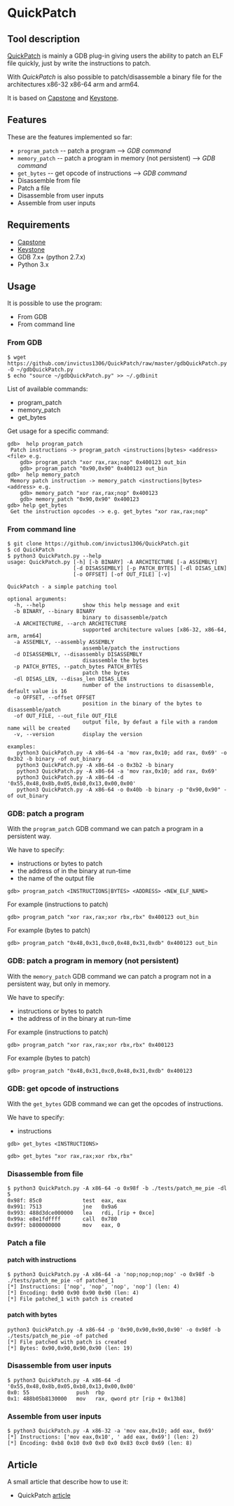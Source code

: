 # QuickPatch

## Tool description
[QuickPatch](https://github.com/invictus1306/QuickPatch) is mainly a GDB plug-in giving users the ability to patch an ELF file quickly, just by write the instructions to patch.

With *QuickPatch* is also possible to patch/disassemble a binary file for the architectures x86-32 x86-64 arm and arm64.   

It is based on [Capstone](https://www.capstone-engine.org/) and [Keystone](http://www.keystone-engine.org/).

## Features
These are the features implemented so far:
* `program_patch` -- patch a program --> *GDB command*
* `memory_patch` -- patch a program in memory (not persistent) --> *GDB command*
* `get_bytes` -- get opcode of instructions --> *GDB command*
* Disassemble from file
* Patch a file
* Disassemble from user inputs
* Assemble from user inputs

## Requirements
* [Capstone](https://www.capstone-engine.org/)
* [Keystone](http://www.keystone-engine.org/)
* GDB 7.x+ (python 2.7.x)
* Python 3.x

## Usage
It is possible to use the program:
* From GDB
* From command line

### From GDB
```
$ wget https://github.com/invictus1306/QuickPatch/raw/master/gdbQuickPatch.py -O ~/gdbQuickPatch.py
$ echo "source ~/gdbQuickPatch.py" >> ~/.gdbinit
```

List of available commands:
* program_patch
* memory_patch
* get_bytes

Get usage for a specific command:
```
gdb>  help program_patch
 Patch instructions -> program_patch <instructions|bytes> <address> <file> e.g.
    gdb> program_patch "xor rax,rax;nop" 0x400123 out_bin
    gdb> program_patch "0x90,0x90" 0x400123 out_bin
gdb>  help memory_patch
 Memory patch instruction -> memory_patch <instructions|bytes> <address> e.g.
    gdb> memory_patch "xor rax,rax;nop" 0x400123
    gdb> memory_patch "0x90,0x90" 0x400123
gdb> help get_bytes
 Get the instruction opcodes -> e.g. get_bytes "xor rax,rax;nop"
```

### From command line
```
$ git clone https://github.com/invictus1306/QuickPatch.git
$ cd QuickPatch
$ python3 QuickPatch.py --help
usage: QuickPatch.py [-h] [-b BINARY] -A ARCHITECTURE [-a ASSEMBLY]
                     [-d DISASSEMBLY] [-p PATCH_BYTES] [-dl DISAS_LEN]
                     [-o OFFSET] [-of OUT_FILE] [-v]

QuickPatch - a simple patching tool

optional arguments:
  -h, --help            show this help message and exit
  -b BINARY, --binary BINARY
                        binary to disassemble/patch
  -A ARCHITECTURE, --arch ARCHITECTURE
                        supported architecture values [x86-32, x86-64, arm, arm64]
  -a ASSEMBLY, --assembly ASSEMBLY
                        assemble/patch the instructions
  -d DISASSEMBLY, --disassembly DISASSEMBLY
                        disassemble the bytes
  -p PATCH_BYTES, --patch_bytes PATCH_BYTES
                        patch the bytes
  -dl DISAS_LEN, --disas_len DISAS_LEN
                        number of the instructions to disassemble, default value is 16
  -o OFFSET, --offset OFFSET
                        position in the binary of the bytes to disassemble/patch
  -of OUT_FILE, --out_file OUT_FILE
                        output file, by defaut a file with a random name will be created
  -v, --version         display the version

examples:
   python3 QuickPatch.py -A x86-64 -a 'mov rax,0x10; add rax, 0x69' -o 0x3b2 -b binary -of out_binary
   python3 QuickPatch.py -A x86-64 -o 0x3b2 -b binary
   python3 QuickPatch.py -A x86-64 -a 'mov rax,0x10; add rax, 0x69'
   python3 QuickPatch.py -A x86-64 -d '0x55,0x48,0x8b,0x05,0xb8,0x13,0x00,0x00'
   python3 QuickPatch.py -A x86-64 -o 0x40b -b binary -p "0x90,0x90" -of out_binary

```

### GDB: patch a program
With the `program_patch` GDB command we can patch a program in a persistent way.

We have to specify:
* instructions or bytes to patch
* the address of in the binary at run-time
* the name of the output file

```
gdb> program_patch <INSTRUCTIONS|BYTES> <ADDRESS> <NEW_ELF_NAME>
```
For example (instructions to patch)
```
gdb> program_patch "xor rax,rax;xor rbx,rbx" 0x400123 out_bin
```
For example (bytes to patch)
```
gdb> program_patch "0x48,0x31,0xc0,0x48,0x31,0xdb" 0x400123 out_bin
```

### GDB: patch a program in memory (not persistent)
With the `memory_patch` GDB command we can patch a program not in a persistent way, but only in memory.

We have to specify:
* instructions or bytes to patch
* the address of in the binary at run-time

For example (instructions to patch)
```
gdb> program_patch "xor rax,rax;xor rbx,rbx" 0x400123
```
For example (bytes to patch)
```
gdb> program_patch "0x48,0x31,0xc0,0x48,0x31,0xdb" 0x400123
```

### GDB: get opcode of instructions
With the `get_bytes` GDB command we can get the opcodes of instructions.

We have to specify:
* instructions

```
gdb> get_bytes <INSTRUCTIONS>

gdb> get_bytes "xor rax,rax;xor rbx,rbx"

```

### Disassemble from file
```
$ python3 QuickPatch.py -A x86-64 -o 0x98f -b ./tests/patch_me_pie -dl 5
0x98f: 85c0             test  eax, eax        
0x991: 7513             jne   0x9a6           
0x993: 488d3dce000000   lea   rdi, [rip + 0xce]
0x99a: e8e1fdffff       call  0x780           
0x99f: b800000000       mov   eax, 0
```

### Patch a file
#### patch with instructions
```
$ python3 QuickPatch.py -A x86-64 -a 'nop;nop;nop;nop' -o 0x98f -b ./tests/patch_me_pie -of patched_1
[*] Instructions: ['nop', 'nop', 'nop', 'nop'] (len: 4)
[*] Encoding: 0x90 0x90 0x90 0x90 (len: 4)
[*] File patched_1 with patch is created
```
#### patch with bytes

```
python3 QuickPatch.py -A x86-64 -p '0x90,0x90,0x90,0x90' -o 0x98f -b ./tests/patch_me_pie -of patched
[*] File patched with patch is created
[*] Bytes: 0x90,0x90,0x90,0x90 (len: 19)
```

### Disassemble from user inputs
```
$ python3 QuickPatch.py -A x86-64 -d '0x55,0x48,0x8b,0x05,0xb8,0x13,0x00,0x00'
0x0: 55               push  rbp             
0x1: 488b05b8130000   mov   rax, qword ptr [rip + 0x13b8]
```

### Assemble from user inputs
```
$ python3 QuickPatch.py -A x86-32 -a 'mov eax,0x10; add eax, 0x69'
[*] Instructions: ['mov eax,0x10', ' add eax, 0x69'] (len: 2)
[*] Encoding: 0xb8 0x10 0x0 0x0 0x0 0x83 0xc0 0x69 (len: 8)
```

## Article
A small article that describe how to use it:
* QuickPatch [article](https://invictus1306.github.io/vulnerabilities/2019/10/20/quickpatch.html)

